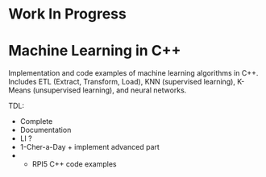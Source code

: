 # Work In Progress

# Machine Learning in C++
Implementation and code examples of machine learning algorithms in C++. Includes ETL (Extract, Transform, Load), KNN (supervised learning), K-Means (unsupervised learning), and neural networks.

TDL:
- Complete
- Documentation
- LI ?
- 1-Cher-a-Day + implement advanced part
- - RPI5 C++ code examples
